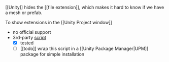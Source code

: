 [[Unity]] hides the [[file extension]], which makes it hard to know if we have a mesh or prefab.

To show extensions in the [[Unity Project window]] 
- no official support
- 3rd-party [script](https://gist.github.com/PROGrand/917e4663f161d6f48104f8cd9808cb30)
	- [x] tested
	- [ ] [[todo]] wrap this script in a [[Unity Package Manager|UPM]] package for simple installation
